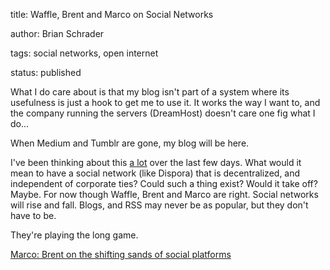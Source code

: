 title: Waffle, Brent and Marco on Social Networks

author: Brian Schrader

tags: social networks, open internet

status: published


<div class='link'>What I do care about is that my blog isn't part of a system where its usefulness is just a hook to get me to use it. It works the way I want to, and the company running the servers (DreamHost) doesn't care one fig what I do...

When Medium and Tumblr are gone, my blog will be here.</div>



I've been thinking about this [a lot](http://brianschrader.com/archive/twitter-and-the-open-web/) over the last few days. What would it mean to have a social network (like Dispora) that is decentralized, and independent of corporate ties? Could such a thing exist? Would it take off? Maybe. For now though Waffle, Brent and Marco are right. Social networks will rise and fall. Blogs, and RSS may never be as popular, but they don't have to be. 



They're playing the long game.



[Marco: Brent on the shifting sands of social platforms](http://www.marco.org/2014/08/27/brentwaffle)
